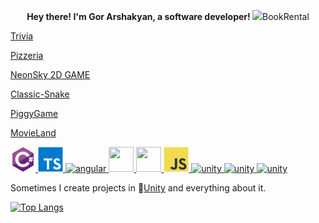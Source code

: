 <p align="center">
 <b> Hey there! I'm Gor Arshakyan, a software developer! </b> <img src="https://raw.githubusercontent.com/MartinHeinz/MartinHeinz/master/wave.gif" width="20px>
 
  ❤️ I'm passionate about creating high-quality software and building innovative solutions that help solve real-world problems. 
My projects reflect my dedication to  learning and growing as a developer, and I'm always looking for new challenges to tackle.

  🚀 Feel free to check out my repositories to see some of my recent work. If you have any questions or are interested in collaborating on a project, don't hesitate to reach out!

 <b> [BookRental](https://github.com/BrunoGoretti/LibraryHomeWork)
  
[Trivia](https://github.com/BrunoGoretti/Trivia)
  
[Pizzeria](https://github.com/BrunoGoretti/Pizzeria) 
  
[NeonSky 2D GAME](https://github.com/BrunoGoretti/NeonSky)
  
[Classic-Snake](https://github.com/BrunoGoretti/Classic-Snake)
  
[PiggyGame](https://github.com/BrunoGoretti/PiggyGame)
 
[MovieLand](https://github.com/BrunoGoretti/MovieLand)</b>

<p align="left"> <a href="https://www.w3schools.com/cs/" target="_blank" rel="noreferrer"> <img src="https://raw.githubusercontent.com/devicons/devicon/master/icons/csharp/csharp-original.svg" alt="csharp" width="40" height="40"/> </a> 
</a> <a href="https://www.typescriptlang.org/" target="_blank" rel="noreferrer"> <img src="https://raw.githubusercontent.com/devicons/devicon/master/icons/typescript/typescript-original.svg" alt="typescript" width="40" height="40"/> </a>
<a href="https://angular.io" target="_blank" rel="noreferrer"> </a> <a href="https://nodejs.org" target="_blank" rel="noreferrer"> </a> </a> <a href="https://angular.io" target="_blank" rel="noreferrer"> <img src="https://angular.io/assets/images/logos/angular/angular.svg" alt="angular" width="40" height="40"/> </a> <a href="https://html.com/" target="_blank" rel="noreferrer"> <img src="https://www.vectorlogo.zone/logos/w3_html5/w3_html5-ar21.svg" width="40" height="40"/> </a> <a href="https://www.w3schools.com/css/" target="_blank" rel="noreferrer"> <img src="https://www.vectorlogo.zone/logos/w3_css/w3_css-official.svg" width="40" height="40"/> </a> <a href="https://developer.mozilla.org/en-US/docs/Web/JavaScript" target="_blank" rel="noreferrer"> <img src="https://raw.githubusercontent.com/devicons/devicon/master/icons/javascript/javascript-original.svg" alt="javascript" width="40" height="40"/> </a> <a href="https://www.blender.org/" target="_blank" rel="noreferrer"> <img src="https://cdn.worldvectorlogo.com/logos/blender-2.svg" alt="unity" width="40" height="40"/> <a href="https://unity.com/" target="_blank" rel="noreferrer"> <img src="https://www.vectorlogo.zone/logos/unity3d/unity3d-icon.svg" alt="unity" width="40" height="40"/> </a> <a href="https://github.com/" target="_blank" rel="noreferrer"> <img src="https://www.vectorlogo.zone/logos/git-scm/git-scm-icon.svg" alt="unity" width="40" height="40"/> </a>


 Sometimes I create projects in 🎲[Unity](https://unity.com/) and everything about it.


[![Top Langs](https://github-readme-stats.vercel.app/api/top-langs/?username=BrunoGoretti)](https://github.com/anuraghazra/github-readme-stats)
